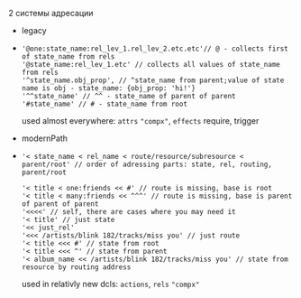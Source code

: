 2 системы адресации

- legacy

- ```
  '@one:state_name:rel_lev_1.rel_lev_2.etc.etc'// @ - collects first of state_name from rels
  '@state_name:rel_lev_1.etc' // collects all values of state_name from rels
  '^state_name.obj_prop', // ^state_name from parent;value of state name is obj - state_name: {obj_prop: 'hi!'}
  '^^state_name' // ^^ - state_name of parent of parent
  '#state_name' // # - state_name from root
  ```

  used almost everywhere: `attrs` `"compx"`, `effects` require, trigger

- modernPath

- ```
  '< state_name < rel_name < route/resource/subresource < parent/root' // order of adressing parts: state, rel, routing, parent/root
  
  '< title < one:friends << #' // route is missing, base is root
  '< title < many:friends << ^^^' // route is missing, base is parent of parent of parent
  '<<<<' // self, there are cases where you may need it
  '< title' // just state
  '<< just_rel'
  '<<< /artists/blink 182/tracks/miss you' // just route
  '< title <<< #' // state from root
  '< title <<< ^' // state from parent
  '< album_name << /artists/blink 182/tracks/miss you' // state from resource by routing address
  ```

  used in relativly new dcls: `actions`, `rels` `"compx"`


